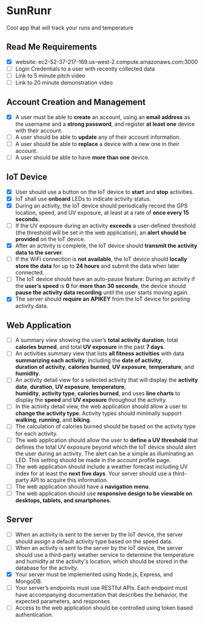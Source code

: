 
# SunRunr
Cool app that will track your runs and temperature

## Read Me Requirements
 - [x] website: ec2-52-37-217-169.us-west-2.compute.amazonaws.com:3000
 - [ ] Login Credentials to a user with recently collected data
 - [ ] Link to 5 minute pitch video
 - [ ] Link to 20 minute demonstration video
## Account Creation and Management
 - [x] A user must be able to **create** an account, using an **email address** as the username and a **strong password**, and register **at least one** device with their account.
 - [ ] A user should be able to **update** any of their account information.
 - [ ] A user should be able to **replace** a device with a new one in their account.
 - [ ] A user should be able to have **more than one** device.
## IoT Device
 - [x] User should use a button on the IoT device to **start** and **stop** activities.
 - [X] IoT shall use **onboard** LEDs to indicate activity status.
 - [X] During an activity, the IoT device should periodically record the GPS location, speed, and UV exposure, at least at a rate of **once every 15 seconds.**
 - [ ] If the UV exposure during an activity **exceeds** a user-defined
       threshold (the threshold will be set in the web application), an
       **alert should be provided** on the IoT device.
 - [x] After an activity is complete, the IoT device should **transmit the
       activity data to the server**.
 - [ ] If the WiFi connection is **not available**, the IoT device should
       **locally store the data** for up to **24 hours** and submit the data
       when later connected.
 - [ ] The IoT device should have an auto-pause feature: During an
       activity if the **user’s speed** is **0** for **more than 30 seconds**, the
       device should **pause the activity data recording** until the user
       starts moving again.
 - [x] The server should **require an APIKEY** from the IoT device for
       posting activity data.
## Web Application
 - [ ] A summary view showing the user’s **total activity duration**, total 
       **calories burned**, and total **UV exposure** in the past **7 days**.
 - [ ] An activities summary view that lists **all fitness activities** with
       data **summarizing each activity**, including the **date of activity**,  
       **duration of activity**, **calories burned**, **UV exposure**, **temperature**,
       and **humidity**.
 - [ ] An activity detail view for a selected activity that will display
       the **activity date**, **duration**, **UV exposure**, **temperature**,   
       **humidity**, **activity type**, **calories burned**, and uses **line charts**
       to    display the  **speed** and **UV exposure** throughout the
       activity.
 - [ ] In the activity detail view, the web application should allow a
       user to **change the activity type**. Activity types should minimally
       support **walking**, **running**, and **biking**.
 - [ ] The calculation of calories burned should be based on the
       activity type for each activity.
 - [ ] The web application should allow the user to **define a UV
       threshold** that defines the total UV exposure beyond which the IoT
       device should alert the user during an activity. The alert can be
       a simple as illuminating an LED. This setting should be made
       in the account profile page.
 - [ ] The web application should include a weather forecast including
       UV index for at least the **next five days**. Your server should
       use a third-party API to acquire this information.
 - [ ] The web application should have a **navigation menu**.
 - [ ] The web application should use **responsive design to be viewable
       on desktops, tablets, and smartphones.**
## Server
 - [ ] When an activity is sent to the server by the IoT device, the
       server should assign a default activity type based on the speed
       data.
 - [ ] When an activity is sent to the server by the IoT device, the
       server should use a third-party weather service to determine the
       temperature and humidity at the activity's location, which should
       be stored in the database for the activity.
 - [x] Your server must be implemented using Node.js, Express, and
       MongoDB.
 - [ ] Your server’s endpoints must use RESTful APIs. Each endpoint must
           have accompanying documentation that describes the behavior, the
           expected parameters, and responses.
 - [ ] Access to the web application should be controlled using token
       based authentication.
